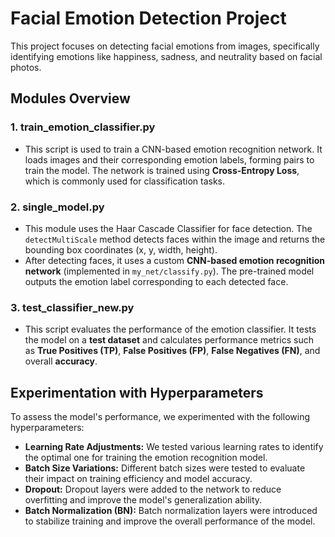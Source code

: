 # Facial Emotion Detection Project

This project focuses on detecting facial emotions from images, specifically identifying emotions like happiness, sadness, and neutrality based on facial photos.

## Modules Overview

### 1. **train_emotion_classifier.py**
   - This script is used to train a CNN-based emotion recognition network. It loads images and their corresponding emotion labels, forming pairs to train the model. The network is trained using **Cross-Entropy Loss**, which is commonly used for classification tasks.

### 2. **single_model.py**
   - This module uses the Haar Cascade Classifier for face detection. The `detectMultiScale` method detects faces within the image and returns the bounding box coordinates (x, y, width, height).
   - After detecting faces, it uses a custom **CNN-based emotion recognition network** (implemented in `my_net/classify.py`). The pre-trained model outputs the emotion label corresponding to each detected face.

### 3. **test_classifier_new.py**
   - This script evaluates the performance of the emotion classifier. It tests the model on a **test dataset** and calculates performance metrics such as **True Positives (TP)**, **False Positives (FP)**, **False Negatives (FN)**, and overall **accuracy**.

## Experimentation with Hyperparameters

To assess the model's performance, we experimented with the following hyperparameters:

- **Learning Rate Adjustments:** We tested various learning rates to identify the optimal one for training the emotion recognition model.
- **Batch Size Variations:** Different batch sizes were tested to evaluate their impact on training efficiency and model accuracy.
- **Dropout:** Dropout layers were added to the network to reduce overfitting and improve the model's generalization ability.
- **Batch Normalization (BN):** Batch normalization layers were introduced to stabilize training and improve the overall performance of the model.
